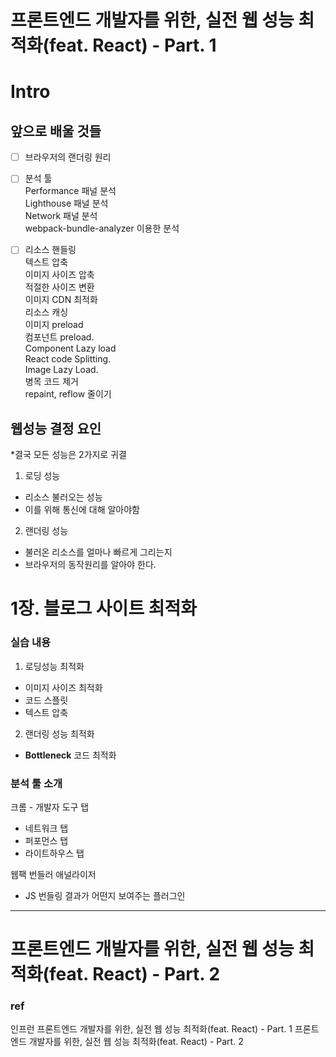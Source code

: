 # 프론트엔드 개발자를 위한, 실전 웹 성능 최적화(feat. React) - Part. 1

# Intro

## 앞으로 배울 것들

- [ ] 브라우저의 랜더링 원리

- [ ] 분석 툴  
       Performance 패널 분석  
       Lighthouse 패널 분석  
       Network 패널 분석  
       webpack-bundle-analyzer 이용한 분석

- [ ] 리소스 핸들링  
       텍스트 압축  
       이미지 사이즈 압축  
       적절한 사이즈 변환  
       이미지 CDN 최적화  
       리소스 캐싱  
       이미지 preload  
       컴포넌트 preload.  
       Component Lazy load  
       React code Splitting.  
       Image Lazy Load.  
       병목 코드 제거  
       repaint, reflow 줄이기

## 웹성능 결정 요인

\*결국 모든 성능은 2가지로 귀결

1. 로딩 성능

- 리소스 불러오는 성능
- 이를 위해 통신에 대해 알아야함

2. 랜더링 성능

- 불러온 리소스를 얼마나 빠르게 그리는지
- 브라우저의 동작원리를 알아야 한다.

# 1장. 블로그 사이트 최적화

### 실습 내용

1. 로딩성능 최적화

- 이미지 사이즈 최적화
- 코드 스플릿
- 텍스트 압축

2. 랜더링 성능 최적화

- **Bottleneck** 코드 최적화

### 분석 툴 소개

크롬 - 개발자 도구 탭

- 네트워크 탭
- 퍼포먼스 탭
- 라이트하우스 탭

웹팩 번들러 애널라이저

- JS 번들링 결과가 어떤지 보여주는 플러그인

---

# 프론트엔드 개발자를 위한, 실전 웹 성능 최적화(feat. React) - Part. 2

### ref

인프런
프론트엔드 개발자를 위한, 실전 웹 성능 최적화(feat. React) - Part. 1
프론트엔드 개발자를 위한, 실전 웹 성능 최적화(feat. React) - Part. 2
